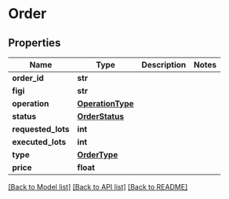 # Order

## Properties
Name | Type | Description | Notes
------------ | ------------- | ------------- | -------------
**order_id** | **str** |  | 
**figi** | **str** |  | 
**operation** | [**OperationType**](OperationType.md) |  | 
**status** | [**OrderStatus**](OrderStatus.md) |  | 
**requested_lots** | **int** |  | 
**executed_lots** | **int** |  | 
**type** | [**OrderType**](OrderType.md) |  | 
**price** | **float** |  | 

[[Back to Model list]](../README.md#documentation-for-models) [[Back to API list]](../README.md#documentation-for-api-endpoints) [[Back to README]](../README.md)


